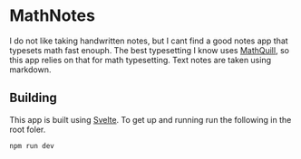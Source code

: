 # MathNotes
I do not like taking handwritten notes, but I cant find a good notes app that typesets math fast enouph. The best typesetting I know uses [MathQuill](http://mathquill.com/), so this app relies on that for math typesetting. Text notes are taken using markdown.
## Building
This app is built using [Svelte](https://svelte.dev/). To get up and running run the following in the root foler.
```bash
npm run dev
```